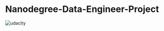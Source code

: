 # Nanodegree-Data-Engineer-Project

![udacity](https://user-images.githubusercontent.com/26675552/120461628-c7982300-c3b7-11eb-922c-e3d42fe5c189.PNG)
